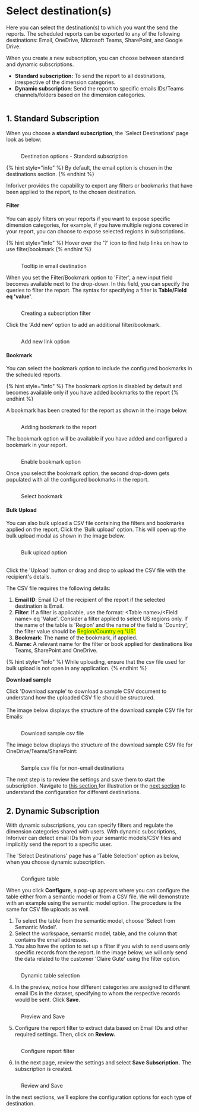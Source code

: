 # Select destination(s)

Here you can select the destination(s) to which you want the send the reports. The scheduled reports can be exported to any of the following destinations: Email, OneDrive, Microsoft Teams, SharePoint, and Google Drive.

When you create a new subscription, you can choose between standard and dynamic subscriptions.

* **Standard subscription:** To send the report to all destinations, irrespective of the dimension categories.
* **Dynamic subscription**: Send the report to specific emails IDs/Teams channels/folders based on the dimension categories.

<figure><img src="../../../../.gitbook/assets/image (938).png" alt=""><figcaption></figcaption></figure>

## 1. Standard Subscription

When you choose a **standard subscription**, the 'Select Destinations' page look as below:

<figure><img src="../../../../.gitbook/assets/image (82).png" alt=""><figcaption><p>Destination options - Standard subscription</p></figcaption></figure>

{% hint style="info" %}
By default, the email option is chosen in the destinations section.
{% endhint %}

Inforiver provides the capability to export any filters or bookmarks that have been applied to the report, to the chosen destination.

#### **Filter**&#x20;

You can apply filters on your reports if you want to expose specific dimension categories, for example, if you have multiple regions covered in your report, you can choose to expose selected regions in subscriptions.&#x20;

{% hint style="info" %}
Hover over the '?' icon to find help links on how to use filter/bookmark
{% endhint %}

<figure><img src="../../../../.gitbook/assets/image (91).png" alt=""><figcaption><p>Tooltip in email destination</p></figcaption></figure>

When you set the Filter/Bookmark option to 'Filter', a new input field becomes available next to the drop-down. In this field, you can specify the queries to filter the report.  The syntax for specifying a filter is **Table/Field eq 'value'**.

<figure><img src="../../../../.gitbook/assets/image (6) (1) (1).png" alt=""><figcaption><p>Creating a subscription filter</p></figcaption></figure>

Click the 'Add new' option to add an additional filter/bookmark.

<figure><img src="../../../../.gitbook/assets/add-new.png" alt=""><figcaption><p>Add new link option</p></figcaption></figure>

#### **Bookmark**&#x20;

You can select the bookmark option to include the configured bookmarks in the scheduled reports.

{% hint style="info" %}
The bookmark option is disabled by default and becomes available only if you have added bookmarks to the report
{% endhint %}

A bookmark has been created for the report as shown in the image below.

<figure><img src="../../../../.gitbook/assets/bookmark-addition.png" alt=""><figcaption><p>Adding bookmark to the report</p></figcaption></figure>

The bookmark option will be available if you have added and configured a bookmark in your report.

<figure><img src="../../../../.gitbook/assets/bookmark-option.png" alt=""><figcaption><p>Enable bookmark option</p></figcaption></figure>

Once you select the bookmark option, the second drop-down gets populated with all the configured bookmarks in the report.

<figure><img src="../../../../.gitbook/assets/select-bookmark.png" alt=""><figcaption><p>Select bookmark</p></figcaption></figure>

#### **Bulk Upload**

You can also bulk upload a CSV file containing the filters and bookmarks applied on the report. Click the 'Bulk upload' option. This will open up the bulk upload modal as shown in the image below.

<figure><img src="../../../../.gitbook/assets/image (9) (3).png" alt=""><figcaption><p>Bulk upload option</p></figcaption></figure>

\
Click the 'Upload' button or drag and drop to upload the CSV file with the recipient's details.

The CSV file requires the following details:

1. **Email ID**: Email ID of the recipient of the report if the selected destination is Email.
2. **Filter**: If a filter is applicable, use the format: \<Table name>/\<Field name> eq 'Value'.           Consider a filter applied to select US regions only. If the name of the table is 'Region' and the name of the field is 'Country', the filter value should be <mark style="color:green;">Region/Country eq 'US'.</mark>
3. **Bookmark**: The name of the bookmark, if applied.
4. **Name:** A relevant name for the filter or book applied for destinations like Teams, SharePoint and OneDrive.

{% hint style="info" %}
While uploading, ensure that the csv file used for bulk upload is not open in any application.
{% endhint %}

**Download sample**&#x20;

Click 'Download sample' to download a sample CSV document to understand how the uploaded CSV file should be structured.\
\
The image below displays the structure of the download sample CSV file for Emails:

<figure><img src="../../../../.gitbook/assets/download-sample.png" alt=""><figcaption><p>Download sample csv file</p></figcaption></figure>

The image below displays the structure of the download sample CSV file for OneDrive/Teams/SharePoint:

<figure><img src="../../../../.gitbook/assets/image (10) (4).png" alt=""><figcaption><p>Sample csv file for non-email destinations</p></figcaption></figure>

The next step is to review the settings and save them to start the subscription. Navigate to [this section ](../review-and-save-subscription.md)for illustration or the [next section](email.md) to understand the configuration for different destinations.

## 2. Dynamic Subscription

With dynamic subscriptions, you can specify filters and regulate the dimension categories shared with users. With dynamic subscriptions, Inforiver can detect email IDs from your semantic models/CSV files and implicitly send the report to a specific user.

The 'Select Destinations' page has a 'Table Selection' option as below, when you choose dynamic subscription.

<figure><img src="../../../../.gitbook/assets/image (916).png" alt=""><figcaption><p>Configure table</p></figcaption></figure>

When you click **Configure**, a pop-up appears where you can configure the table either from a semantic model or from a CSV file. We will demonstrate with an example using the semantic model option. The procedure is the same for CSV file uploads as well.

1. To select the table from the semantic model, choose 'Select from Semantic Model'.
2. Select the workspace, semantic model, table, and the column that contains the email addresses.
3. You also have the option to set up a filter if you wish to send users only specific records from the report. In the image below, we will only send the data related to the customer 'Claire Gute' using the filter option.

<figure><img src="../../../../.gitbook/assets/image (900) (2) (1) (1).png" alt=""><figcaption><p>Dynamic table selection</p></figcaption></figure>

4. In the preview, notice how different categories are assigned to different email IDs in the dataset, specifying to whom the respective records would be sent. Click **Save**.&#x20;

<figure><img src="../../../../.gitbook/assets/image (910) (1).png" alt=""><figcaption><p>Preview and Save</p></figcaption></figure>

5. Configure the report filter to extract data based on Email IDs and other required settings. Then, click on **Review.**

<figure><img src="../../../../.gitbook/assets/image (911) (1).png" alt=""><figcaption><p>Configure report filter</p></figcaption></figure>

6. In the next page, review the settings and select **Save Subscription.** The subscription is created.

<figure><img src="../../../../.gitbook/assets/image (912) (1).png" alt=""><figcaption><p>Review and Save</p></figcaption></figure>



In the next sections, we'll explore the configuration options for each type of destination.
